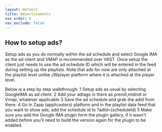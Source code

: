 ```yaml
---
layout: default
title: Advertisements
nav_order: 5
nav_exclude: false
---
```


## How to setup ads? 
Setup ads as you do normally within the ad schedule and select Google IMA as the ad client and VMAP is recommended over VAST. Once setup the client just needs to use the ad schedule ID which will be entered in the feed during setting up the playlists. Note that ads for now are only attached at the playlist level unlike JWplayer platform where it is attached at the player level.

Below is a step by step walkthrough:
1 Setup ads as usual by selecting GoogleIMA as ad client.
2 Add your adtags in there as preroll,midroll or Vmap, whatever applicable
3 Save the ad schedule and grab the adid from there.
4 Go in Zapp (applicasters) platform and in the playlist data feed that you want to show ads, add the schedule id to ?adId={scheduleId)
5 Make sure you add the Google IMA plugin form the plugin gallery, if it wasn’t added before you’ll need to build the version again for the plugin to be enabled.
